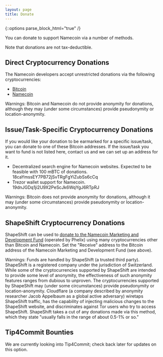 ```yaml
---
layout: page
title: Donate
---
```


{::options parse_block_html="true" /}

You can donate to support Namecoin via a number of methods.

Note that donations are not tax-deductible.

## Direct Cryptocurrency Donations

The Namecoin developers accept unrestricted donations via the following cryptocurrencies:

* [Bitcoin](bitcoin:bc1qcdvp40tmwx288hha62f3357cj2m9rqs9kcyl6szej5z6n9s5ue2qth29jh)
* [Namecoin](namecoin:NDtPuyg3adscr6HCE1GUiSsKPtA8ewKgz3)

Warnings: Bitcoin and Namecoin do not provide anonymity for donations, although they may (under some circumstances) provide pseudonymity or location-anonymity.

## Issue/Task-Specific Cryptocurrency Donations

If you would like your donation to be earmarked for a specific issue/task, you can donate to one of these Bitcoin addresses.  If the issue/task you want to fund is not listed here, contact us and we can set up an address for it.

* Decentralized search engine for Namecoin websites.  Expected to be feasible with 100 mBTC of donations.  18caYmssEY7PB72jSvTRgFgYiZubSs6cCq
* Trezor wallet support for Namecoin.  19dnJGDq1ji2U9X2PeScJk6WqYgJ6RTpRJ

Warnings: Bitcoin does not provide anonymity for donations, although it may (under some circumstances) provide pseudonymity or location-anonymity.

## ShapeShift Cryptocurrency Donations

ShapeShift can be used to [donate to the Namecoin Marketing and Development Fund](https://www.shapeshift.io/) (operated by Phelix) using many cryptocurrencies other than Bitcoin and Namecoin.  Set the "Receive" address to the Bitcoin address of the Namecoin Marketing and Development Fund (see above).

Warnings: Funds are handled by ShapeShift (a trusted third party).  ShapeShift is a registered company under the jurisdiction of Switzerland.  While some of the cryptocurrencies supported by ShapeShift are intended to provide some level of anonymity, the effectiveness of such anonymity features ranges from dubious to unproven.  The cryptocurrencies supported by ShapeShift may (under some circumstances) provide pseudonymity or location-anonymity.  Cloudflare (a company described by anonymity researcher Jacob Appelbaum as a global active adversary) wiretaps ShapeShift traffic, has the capability of injecting malicious changes to the ShapeShift website, and discriminates against Tor users who try to access ShapeShift.  ShapeShift takes a cut of any donations made via this method, which they state "usually falls in the range of about 0.5-1% or so."

<!--
## Bountysource Donations

Bountysource can be used to [donate to the Namecoin project](https://salt.bountysource.com/checkout/amount?team=namecoin) via PayPal and credit cards (VISA, MasterCard, and American Express).  Both one-time and monthly-recurring donation options are available.  The Namecoin Bountysource account is operated by Jeremy Rand.

Warnings: Funds are handled by Bountysource (a trusted third party).  Bountysource is a registered company under the jurisdiction of the state of California in the U.S.  PayPal and credit cards do not provide anonymity for donations, nor do they provide pseudonymity or location-anonymity.  Bountysource takes a 10% cut of any donations made via this method.

## Bountysource Issue/Task Bounties

Bountysource can be used to place bounties on completion of specified issues or tasks listed on GitHub.  The bounties can be placed via PayPal or Bitcoin.  When the issue is resolved, Bountysource releases the funds to the developer who resolved it.

To place a bounty on an existing issue, click the Bountysource link in the issue description.  If no issue exists for the task you want solved, create a new issue.

The following Namecoin GitHub repositories support placing Bountysource bounties:

* [Meta](https://github.com/namecoin/meta/issues)

More GitHub repositories may be added later.

Warnings: Funds are handled by Bountysource (a trusted third party).  Bountysource is a registered company under the jurisdiction of the state of California in the U.S.  PayPal does not provide anonymity for donations, nor does it provide pseudonymity or location-anonymity.  Bitcoin donations using Bountysource are processed by Coinbase, which is not particularly anonymity-friendly.  Bountysource takes a 10% cut of any donations made via this method.
-->

## Tip4Commit Bounties

We are currently looking into Tip4Commit; check back later for updates on this option.

<!--Cloudflare (a company described by anonymity researcher Jacob Appelbaum as a global active adversary) wiretaps Tip4Commit traffic, has the capability of injecting malicious changes to the Tip4Commit website, and discriminates against Tor users who try to access Tip4Commit.-->
